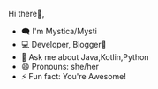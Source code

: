 Hi there👋, 

- 🗨️ I'm Mystica/Mysti
- 💻 Developer, Blogger📘
- 💬 Ask me about Java,Kotlin,Python
- 😄 Pronouns: she/her
- ⚡ Fun fact: You're Awesome!
